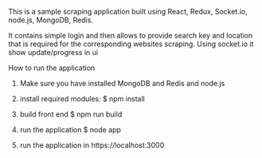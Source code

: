 This is a sample scraping application built using React, Redux, Socket.io, node.js, MongoDB, Redis.

It contains simple login and then allows to provide search key and location that is required for the corresponding websites scraping. Using socket.io it show update/progress in ui

How to run the application
1. Make sure you have installed MongoDB and Redis and node.js

2. install required modules:
$ npm install

3. build front end
$ npm run build

4. run the application
$ node app

5. run the application in
https://localhost:3000
